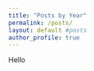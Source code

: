```yaml
---
title: "Posts by Year"
permalink: /posts/
layout: default #posts
author_profile: true
---
```


Hello